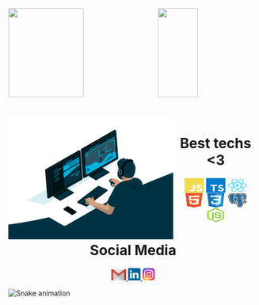 <div>
  
  <img  height="180em" width="55%" src="https://github-readme-stats.vercel.app/api?username=leandrovsk&show_icons=true&theme=great-gatsby&include_all_commits=true&count_private=true"/>
  <img align="right" height="180em" width="40%" src="https://github-readme-stats.vercel.app/api/top-langs/?username=leandrovsk&layout=compact&langs_count=16&theme=great-gatsby"/>
</div>
<br>

<div  align="center"> 
  <div style="display: inline_block"><br>
    <img align="left" height="250" alt="coding-time" src="code.gif">
    <h1 align="center">Best techs <3</h1>
    <img align="center" height="30" width="40" alt="js-icon"  src="https://raw.githubusercontent.com/devicons/devicon/master/icons/javascript/javascript-plain.svg">
    <img align="center" height="30" width="40" alt="nodejs-icon" src="https://raw.githubusercontent.com/devicons/devicon/master/icons/typescript/typescript-original.svg">
    <img align="center" height="30" width="40" alt="react-icon" src="https://raw.githubusercontent.com/devicons/devicon/master/icons/react/react-original.svg">
    <img align="center" height="30" width="40" alt="html-icon" src="https://raw.githubusercontent.com/devicons/devicon/master/icons/html5/html5-original.svg">
    <img align="center" height="30" width="40" alt="css-icon" src="https://raw.githubusercontent.com/devicons/devicon/master/icons/css3/css3-original.svg">
     <img align="center" height="30" width="40" alt="psql-icon" src="https://raw.githubusercontent.com/devicons/devicon/master/icons/postgresql/postgresql-original.svg">
      <img align="center" height="30" width="40" alt="nodejs-icon" src="https://raw.githubusercontent.com/devicons/devicon/master/icons/nodejs/nodejs-original.svg">
      
<!--     <img align="center" height="30" width="40" alt="c-icon" src="https://raw.githubusercontent.com/devicons/devicon/master/icons/c/c-original.svg">
    <img align="center" height="30" width="40" alt="nodejs-icon" src="https://raw.githubusercontent.com/jmnote/z-icons/master/svg/cpp.svg"> -->
      
   </div>
    
  
  <h1 align="center">Social Media</h1>
    <a href = "mailto: leoveloso.eng@gmail.com">
      <img width="30" src="gmail.svg">
    </a>
    <a href = "https://www.linkedin.com/in/leandro-veloso-de-siqueira-143430128/">
      <img width="25" src="linkedin.svg">
    </a>
    <a href = "">
      <img width="25" src="instagram.png">
    </a>
</div>
  
![Snake animation](https://github.com/leandrovsk/leandrovsk/blob/output/github-contribution-grid-snake.svg)
